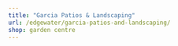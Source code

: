 ```yaml
---
title: "Garcia Patios & Landscaping"
url: /edgewater/garcia-patios-and-landscaping/
shop: garden centre
---
```

